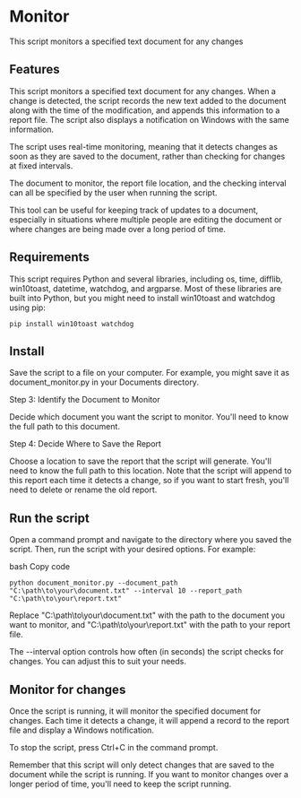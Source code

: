 # Monitor
This script monitors a specified text document for any changes

## Features

This script monitors a specified text document for any changes. When a change is detected, the script records the new text added to the document along with the time of the modification, and appends this information to a report file. The script also displays a notification on Windows with the same information.

The script uses real-time monitoring, meaning that it detects changes as soon as they are saved to the document, rather than checking for changes at fixed intervals.

The document to monitor, the report file location, and the checking interval can all be specified by the user when running the script.

This tool can be useful for keeping track of updates to a document, especially in situations where multiple people are editing the document or where changes are being made over a long period of time.

## Requirements

This script requires Python and several libraries, including os, time, difflib, win10toast, datetime, watchdog, and argparse. Most of these libraries are built into Python, but you might need to install win10toast and watchdog using pip:

```
pip install win10toast watchdog
```

## Install

Save the script to a file on your computer. For example, you might save it as document_monitor.py in your Documents directory.

Step 3: Identify the Document to Monitor

Decide which document you want the script to monitor. You'll need to know the full path to this document.

Step 4: Decide Where to Save the Report

Choose a location to save the report that the script will generate. You'll need to know the full path to this location. Note that the script will append to this report each time it detects a change, so if you want to start fresh, you'll need to delete or rename the old report.

## Run the script

Open a command prompt and navigate to the directory where you saved the script. Then, run the script with your desired options. For example:

bash
Copy code
```
python document_monitor.py --document_path "C:\path\to\your\document.txt" --interval 10 --report_path "C:\path\to\your\report.txt"
```

Replace "C:\path\to\your\document.txt" with the path to the document you want to monitor, and "C:\path\to\your\report.txt" with the path to your report file.

The --interval option controls how often (in seconds) the script checks for changes. You can adjust this to suit your needs.

## Monitor for changes

Once the script is running, it will monitor the specified document for changes. Each time it detects a change, it will append a record to the report file and display a Windows notification.

To stop the script, press Ctrl+C in the command prompt.

Remember that this script will only detect changes that are saved to the document while the script is running. If you want to monitor changes over a longer period of time, you'll need to keep the script running.
